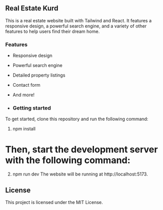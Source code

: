 ## Real Estate Kurd

This is a real estate website built with Tailwind and React. It features a responsive design, a powerful search engine, and a variety of other features to help users find their dream home.

### Features

* Responsive design
* Powerful search engine
* Detailed property listings
* Contact form
* And more!

* ### Getting started
To get started, clone this repository and run the following command:

1. npm install

# Then, start the development server with the following command:

2. npm run dev
The website will be running at http://localhost:5173.


## License
This project is licensed under the MIT License.


